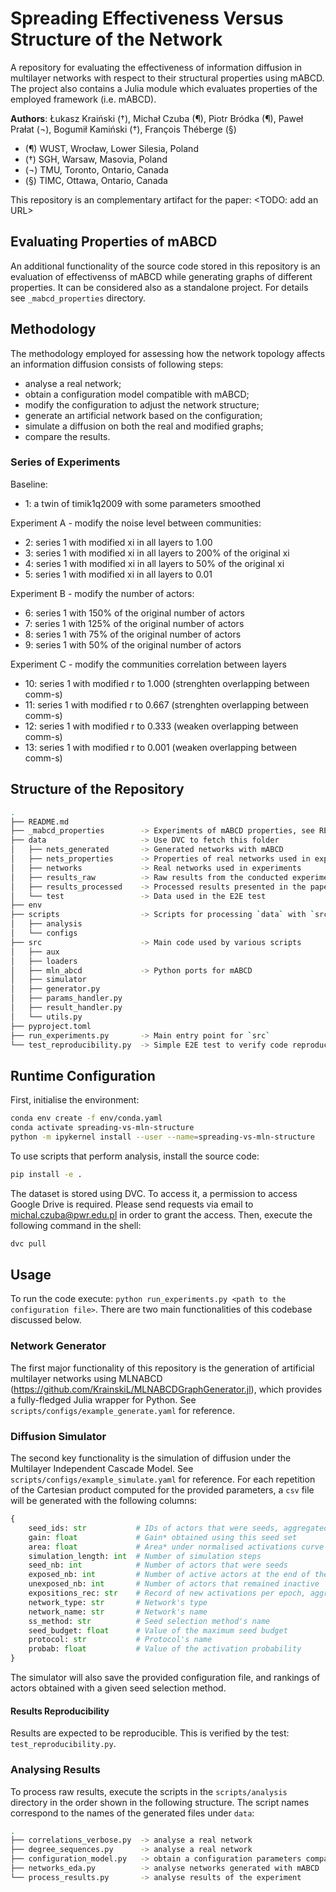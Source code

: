 # Spreading Effectiveness Versus Structure of the Network

A repository for evaluating the effectiveness of information diffusion in multilayer networks with
respect to their structural properties using mABCD. The project also contains a Julia module which
evaluates properties of the employed framework (i.e. mABCD).

**Authors**: Łukasz Kraiński (†), Michał Czuba (¶), Piotr Bródka (¶), Paweł Prałat (¬),
  Bogumił Kamiński (†), François Théberge (§)

- (¶) WUST, Wrocław, Lower Silesia, Poland
- (†) SGH, Warsaw, Masovia, Poland
- (¬) TMU, Toronto, Ontario, Canada
- (§) TIMC, Ottawa, Ontario, Canada

This repository is an complementary artifact for the paper: <TODO: add an URL>

## Evaluating Properties of mABCD

An additional functionality of the source code stored in this repository is an evaluation of
effectivenss of mABCD while generating graphs of different properties. It can be considered also as
a standalone project. For details see `_mabcd_properties` directory.

## Methodology

The methodology employed for assessing how the network topology affects an information diffusion
consists of following steps:
- analyse a real network;
- obtain a configuration model compatible with mABCD;
- modify the configuration to adjust the network structure;
- generate an artificial network based on the configuration;
- simulate a diffusion on both the real and modified graphs;
- compare the results.

### Series of Experiments

Baseline:
- 1: a twin of timik1q2009 with some parameters smoothed

Experiment A - modify the noise level between communities:
- 2: series 1 with modified xi in all layers to 1.00
- 3: series 1 with modified xi in all layers to 200% of the original xi
- 4: series 1 with modified xi in all layers to 50% of the original xi
- 5: series 1 with modified xi in all layers to 0.01

Experiment B - modify the number of actors:
- 6: series 1 with 150% of the original number of actors
- 7: series 1 with 125% of the original number of actors
- 8: series 1 with 75% of the original number of actors
- 9: series 1 with 50% of the original number of actors

Experiment C - modify the communities correlation between layers
- 10: series 1 with modified r to 1.000 (strenghten overlapping between comm-s)
- 11: series 1 with modified r to 0.667 (strenghten overlapping between comm-s)
- 12: series 1 with modified r to 0.333 (weaken overlapping between comm-s)
- 13: series 1 with modified r to 0.001 (weaken overlapping between comm-s)

## Structure of the Repository

```bash
.
├── README.md
├── _mabcd_properties        -> Experiments of mABCD properties, see README inside for details
├── data                     -> Use DVC to fetch this folder
│   ├── nets_generated       -> Generated networks with mABCD
│   ├── nets_properties      -> Properties of real networks used in experiments
│   ├── networks             -> Real networks used in experiments
│   ├── results_raw          -> Raw results from the conducted experiments
│   ├── results_processed    -> Processed results presented in the paper
│   └── test                 -> Data used in the E2E test
├── env
├── scripts                  -> Scripts for processing `data` with `src`
│   ├── analysis
│   └── configs
├── src                      -> Main code used by various scripts
│   ├── aux
│   ├── loaders
│   ├── mln_abcd             -> Python ports for mABCD
│   ├── simulator
│   ├── generator.py
│   ├── params_handler.py
│   ├── result_handler.py
│   └── utils.py
├── pyproject.toml
├── run_experiments.py       -> Main entry point for `src`
└── test_reproducibility.py  -> Simple E2E test to verify code reproducibility
```

## Runtime Configuration

First, initialise the environment:

```bash
conda env create -f env/conda.yaml
conda activate spreading-vs-mln-structure
python -m ipykernel install --user --name=spreading-vs-mln-structure
```

To use scripts that perform analysis, install the source code:

```bash
pip install -e .
```

The dataset is stored using DVC. To access it, a permission to access Google Drive is required.
Please send requests via email to michal.czuba@pwr.edu.pl in order to grant the access. Then,
execute the following command in the shell:

```bash
dvc pull
```

## Usage

To run the code execute: `python run_experiments.py <path to the configuration file>`. There are two
main functionalities of this codebase discussed below.

### Network Generator

The first major functionality of this repository is the generation of artificial multilayer networks
using MLNABCD (https://github.com/KrainskiL/MLNABCDGraphGenerator.jl), which provides a
fully-fledged Julia wrapper for Python. See `scripts/configs/example_generate.yaml` for reference.

### Diffusion Simulator

The second key functionality is the simulation of diffusion under the Multilayer Independent
Cascade Model. See `scripts/configs/example_simulate.yaml` for reference. For each repetition of
the Cartesian product computed for the provided parameters, a `csv` file will be generated with the
following columns:

```python
{
    seed_ids: str           # IDs of actors that were seeds, aggregated into a string (sep. by ;)
    gain: float             # Gain* obtained using this seed set
    area: float             # Area* under normalised activations curve obtained using this seed set
    simulation_length: int  # Number of simulation steps
    seed_nb: int            # Number of actors that were seeds
    exposed_nb: int         # Number of active actors at the end of the simulation
    unexposed_nb: int       # Number of actors that remained inactive
    expositions_rec: str    # Record of new activations per epoch, aggregated into a string (sep. ;)
    network_type: str       # Network's type
    network_name: str       # Network's name
    ss_method: str          # Seed selection method's name
    seed_budget: float      # Value of the maximum seed budget
    protocol: str           # Protocol's name
    probab: float           # Value of the activation probability
}
```

The simulator will also save the provided configuration file, and rankings of actors obtained with a
given seed selection method.

#### Results Reproducibility

Results are expected to be reproducible. This is verified by the test: `test_reproducibility.py`.

### Analysing Results

To process raw results, execute the scripts in the `scripts/analysis` directory in the order shown
in the following structure. The script names correspond to the names of the generated files
under `data`:

```bash
.
├── correlations_verbose.py  -> analyse a real network
├── degree_sequences.py      -> analyse a real network
├── configuration_model.py   -> obtain a configuration parameters compatible with mABCD
├── networks_eda.py          -> analyse networks generated with mABCD
└── process_results.py       -> analyse results of the experiment
```
